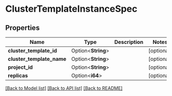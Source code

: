 # ClusterTemplateInstanceSpec

## Properties

Name | Type | Description | Notes
------------ | ------------- | ------------- | -------------
**cluster_template_id** | Option<**String**> |  | [optional]
**cluster_template_name** | Option<**String**> |  | [optional]
**project_id** | Option<**String**> |  | [optional]
**replicas** | Option<**i64**> |  | [optional]

[[Back to Model list]](../README.md#documentation-for-models) [[Back to API list]](../README.md#documentation-for-api-endpoints) [[Back to README]](../README.md)


